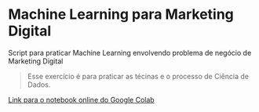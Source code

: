 # Machine Learning para Marketing Digital

Script para praticar Machine Learning envolvendo problema de negócio de Marketing Digital

> Esse exercício é para praticar as técinas e o processo de Ciência de Dados.

[Link para o notebook online do Google Colab](https://colab.research.google.com/drive/1owBxgmMHvn3xrbTT7cCIjqYVYgwNud6q?usp=sharing)